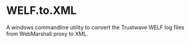 WELF.to.XML
===========

A windows commandline utility to convert the Trustwave WELF log files from WebMarshall proxy to XML.
